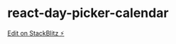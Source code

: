 # react-day-picker-calendar

[Edit on StackBlitz ⚡️](https://stackblitz.com/edit/react-day-picker-calendar)